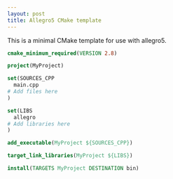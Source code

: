 ```yaml
---
layout: post 
title: Allegro5 CMake template 
---
```


This is a minimal CMake template for use with allegro5.

```cmake
cmake_minimum_required(VERSION 2.8)

project(MyProject)

set(SOURCES_CPP
  main.cpp
# Add files here
)

set(LIBS
  allegro
# Add libraries here 
)

add_executable(MyProject ${SOURCES_CPP})

target_link_libraries(MyProject ${LIBS})

install(TARGETS MyProject DESTINATION bin)

```

